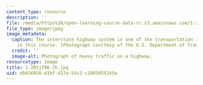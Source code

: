 ```yaml
---
content_type: resource
description: ''
file: /media/https%3A/open-learning-course-data-rc.s3.amazonaws.com/1-201j-introduction-to-transportation-systems-fall-2006/db836856d1bfd17a54c2c1885055245a_1-201jf06-th.jpg
file_type: image/jpeg
image_metadata:
  caption: The interstate highway system is one of the transportation issues discussed
    in this course. (Photograph courtesy of the U.S. Department of Transportation.)
  credit: ''
  image-alt: Photograph of heavy traffic on a highway.
resourcetype: Image
title: 1-201jf06-th.jpg
uid: db836856-d1bf-d17a-54c2-c1885055245a
---
```

